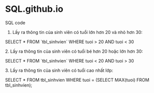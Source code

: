# SQL.github.io
SQL code
1. Lấy ra thông tin của sinh viên có tuổi lớn hơn 20 và nhỏ hơn 30: 
<p> SELECT * FROM `tbl_sinhvien` WHERE tuoi > 20 AND tuoi < 30 </p> 
2. Lấy ra thông tin của sinh viên có tuổi bé hơn 20 hoặc lớn hơn 30: 
<p> SELECT * FROM `tbl_sinhvien` WHERE tuoi < 20 AND tuoi > 30 </p>
3. Lấy ra thông tin của sinh viên có tuổi cao nhất lớp: 
 <p>SELECT * FROM tbl_sinhvien WHERE tuoi = (SELECT MAX(tuoi) FROM tbl_sinhvien); </p>
